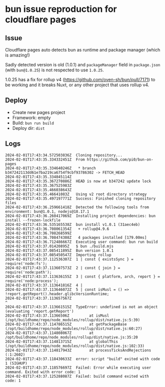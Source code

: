 # bun issue reproduction for cloudflare pages

## Issue

Cloudflare pages auto detects bun as runtime and package manager (which is amazing!)

Sadly detected version is old (1.0.1) and `packageManager` field in `package.json` (with `bun@1.0.25`) is not respected to use `1.0.25`.

1.0.25 has a fix for rollup v4 (https://github.com/oven-sh/bun/pull/7171) to be working and it breaks Nuxt, or any other project that uses rollup v4.

## Deploy

- Create new pages project
- Framework: empty
- Build: `bun run build`
- Deploy dir: `dist`

## Logs

```
2024-02-01T17:43:34.572503836Z	Cloning repository...
2024-02-01T17:43:35.334332451Z	From https://github.com/pi0/bun-on-pages
2024-02-01T17:43:35.334640246Z	 * branch            b347242113dd61e7ba219ca6754f9cbf93786302 -> FETCH_HEAD
2024-02-01T17:43:35.334845114Z
2024-02-01T17:43:35.367270886Z	HEAD is now at b347242 update lock
2024-02-01T17:43:35.367525983Z
2024-02-01T17:43:35.466038643Z
2024-02-01T17:43:35.46641083Z	Using v2 root directory strategy
2024-02-01T17:43:35.497197771Z	Success: Finished cloning repository files
2024-02-01T17:43:36.259661418Z	Detected the following tools from environment: bun@1.0.1, nodejs@18.17.1
2024-02-01T17:43:36.260417069Z	Installing project dependencies: bun install --frozen-lockfile
2024-02-01T17:43:36.535165538Z	bun install v1.0.1 (31aec4eb)
2024-02-01T17:43:36.708061354Z	 + rollup@4.9.6
2024-02-01T17:43:36.708268599Z
2024-02-01T17:43:36.708474308Z	 4 packages installed [179.00ms]
2024-02-01T17:43:36.712486667Z	Executing user command: bun run build
2024-02-01T17:43:37.01420895Z	$ bun ./build.mjs
2024-02-01T17:43:37.085411895Z	Bun version 1.0.1
2024-02-01T17:43:37.085450547Z	Importing rollup
2024-02-01T17:43:37.112536307Z	1 | const { existsSync } = require('node:fs');
2024-02-01T17:43:37.113607573Z	2 | const { join } = require('node:path');
2024-02-01T17:43:37.113636155Z	3 | const { platform, arch, report } = require('node:process');
2024-02-01T17:43:37.113641816Z	4 |
2024-02-01T17:43:37.113646072Z	5 | const isMusl = () => !report.getReport().header.glibcVersionRuntime;
2024-02-01T17:43:37.113657567Z	                                          ^
2024-02-01T17:43:37.113661515Z	TypeError: undefined is not an object (evaluating 'report.getReport')
2024-02-01T17:43:37.11366506Z	      at isMusl (/opt/buildhome/repo/node_modules/rollup/dist/native.js:5:39)
2024-02-01T17:43:37.114786515Z	      at getPackageBase (/opt/buildhome/repo/node_modules/rollup/dist/native.js:60:27)
2024-02-01T17:43:37.114808067Z	      at /opt/buildhome/repo/node_modules/rollup/dist/native.js:35:20
2024-02-01T17:43:37.114813715Z	      at globalThis (/opt/buildhome/repo/node_modules/rollup/dist/native.js:102:33)
2024-02-01T17:43:37.114817943Z	      at processTicksAndRejections (:1:2602)
2024-02-01T17:43:37.118430633Z	error: script "build" exited with code 1 (SIGHUP)
2024-02-01T17:43:37.118576697Z	Failed: Error while executing user command. Exited with error code: 1
2024-02-01T17:43:37.125288087Z	Failed: build command exited with code: 1
```
